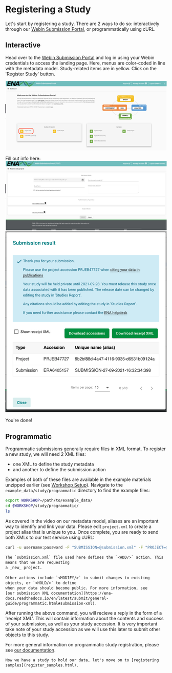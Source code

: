 # Registering a Study

Let's start by registering a study. There are 2 ways to do so: interactively through our 
[Webin Submission Portal](https://wwwdev.ebi.ac.uk/ena/submit/webin/login), or programmatically
using cURL.

## Interactive

Head over to the [Webin Submission Portal](https://wwwdev.ebi.ac.uk/ena/submit/webin/login)
and log in using your Webin credentials to access the landing page.  Here, menus are color-coded
in line with the metadata model. Study-related items are in yellow. Click on the 'Register Study'
button.

![](../images/wsp_landing.register_study.png)

Fill out info here: 
![](../images/wsp.register_study.png)
![](../images/wsp_accessions.register_study.png)

You're done!

## Programmatic

Programmatic submissions generally require files in XML format. To register a new study,
we will need 2 XML files:

- one XML to define the study metadata
- and another to define the submission action

Examples of both of these files are available in the example materials unzipped earlier (see [Workshop Setup](#workshop-setup)).
Navigate to the `example_data/study/programmatic` directory to find the example files:

```bash
export WORKSHOP=/path/to/example_data/
cd $WORKSHOP/study/programmatic/
ls
```

As covered in the video on our metadata model, aliases are an important way to identify and
link your data. Please edit `project.xml` to create a project alias that is unique to you.
Once complete, you are ready to send both XMLs to our test service using cURL:

```bash
curl -u username:password -F "SUBMISSION=@submission.xml" -F "PROJECT=@project.xml" "https://wwwdev.ebi.ac.uk/ena/submit/drop-box/submit/"
```

```{note}
The `submission.xml` file used here defines the `<ADD/>` action. This means that we are requesting
a _new_ project.

Other actions include `<MODIFY/>` to submit changes to existing objects, or `<HOLD/>` to define
when your data should become public. For more information, see 
[our submission XML documentation](https://ena-docs.readthedocs.io/en/latest/submit/general-guide/programmatic.html#submission-xml).
```

After running the above command, you will recieve a reply in the form of a 'receipt XML'. This 
will contain information about the contents and success of your submission, as well as your study accession.
It is very important take note of your study accession as we will use this later to submit other objects to this study.

For more general information on programmatic study registration, please see [our documentation](https://ena-docs.readthedocs.io/en/latest/submit/study/programmatic.html).

```{tip} 
Now we have a study to hold our data, let's move on to [registering samples](register_samples.html).
```
